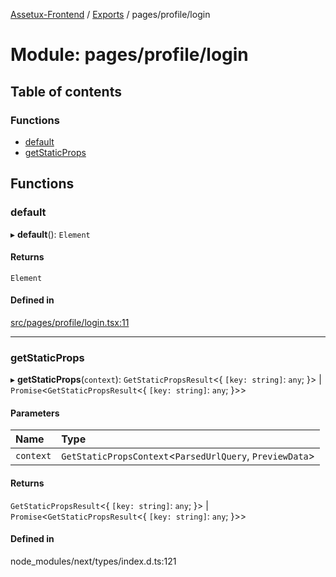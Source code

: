 [Assetux-Frontend](../README.md) / [Exports](../modules.md) / pages/profile/login

# Module: pages/profile/login

## Table of contents

### Functions

- [default](pages_profile_login.md#default)
- [getStaticProps](pages_profile_login.md#getstaticprops)

## Functions

### default

▸ **default**(): `Element`

#### Returns

`Element`

#### Defined in

[src/pages/profile/login.tsx:11](https://github.com/ASSETUX/frontend/blob/9a68660/src/pages/profile/login.tsx#L11)

___

### getStaticProps

▸ **getStaticProps**(`context`): `GetStaticPropsResult`<{ `[key: string]`: `any`;  }\> \| `Promise`<`GetStaticPropsResult`<{ `[key: string]`: `any`;  }\>\>

#### Parameters

| Name | Type |
| :------ | :------ |
| `context` | `GetStaticPropsContext`<`ParsedUrlQuery`, `PreviewData`\> |

#### Returns

`GetStaticPropsResult`<{ `[key: string]`: `any`;  }\> \| `Promise`<`GetStaticPropsResult`<{ `[key: string]`: `any`;  }\>\>

#### Defined in

node_modules/next/types/index.d.ts:121
